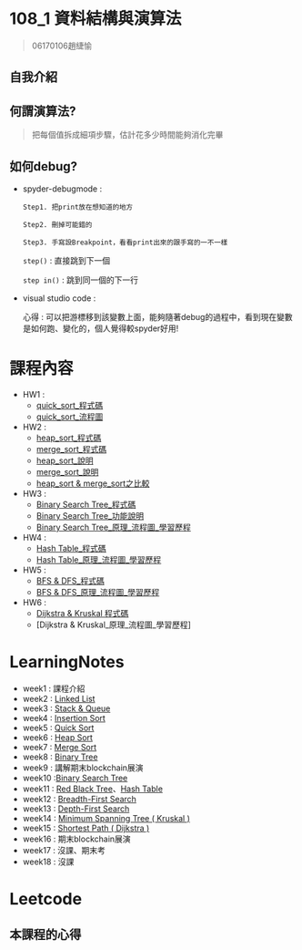 # 108_1 資料結構與演算法
>06170106趙緁愉

## 自我介紹

## 何謂演算法?
>把每個值拆成細項步驟，估計花多少時間能夠消化完畢

## 如何debug?
* spyder-debugmode :
  
      Step1. 把print放在想知道的地方             
      
      Step2. 刪掉可能錯的
    
      Step3. 手寫設Breakpoint，看看print出來的跟手寫的一不一樣
   
   `step()` : 直接跳到下一個
   
   `step in()` : 跳到同一個的下一行
   
* visual studio code :
   
   心得 : 可以把游標移到該變數上面，能夠隨著debug的過程中，看到現在變數是如何跑、變化的，個人覺得較spyder好用!


# 課程內容
* HW1 : 
    * [quick_sort_程式碼](https://nbviewer.jupyter.org/github/zhaoqieyu/LearningNotes/blob/master/HW1/HW1_QuickSort.ipynb)
    * [quick_sort_流程圖](https://github.com/zhaoqieyu/LearningNotes/blob/master/HW1/%E6%B5%81%E7%A8%8B%E5%9C%96_Quick%20Sort.jpg)
* HW2 :
    * [heap_sort_程式碼](https://github.com/zhaoqieyu/LearningNotes/blob/master/HW2/heap_sort_06170106.py)
    * [merge_sort_程式碼](https://github.com/zhaoqieyu/LearningNotes/blob/master/HW2/merge_sort_06170106.py)
    * [heap_sort_說明](https://github.com/zhaoqieyu/LearningNotes/blob/master/HW2/heap_sort_%E8%AA%AA%E6%98%8E.ipynb)
    * [merge_sort_說明](https://github.com/zhaoqieyu/LearningNotes/blob/master/HW2/merge_sort_%E8%AA%AA%E6%98%8E.ipynb)
    * [heap_sort & merge_sort之比較](https://github.com/zhaoqieyu/LearningNotes/blob/master/HW2/heap_sort%20%26%20merge_sort%E4%B9%8B%E6%AF%94%E8%BC%83.md)
* HW3 :
    * [Binary Search Tree_程式碼](https://github.com/zhaoqieyu/LearningNotes/blob/master/HW3/binary_search_tree_06170106.py)
    * [Binary Search Tree_功能說明](https://github.com/zhaoqieyu/LearningNotes/blob/master/HW3/binary_search_tree_%E5%8A%9F%E8%83%BD%E8%AA%AA%E6%98%8E.ipynb)
    * [Binary Search Tree_原理_流程圖_學習歷程](https://github.com/zhaoqieyu/LearningNotes/blob/master/HW3/binary_search_tree_%E5%8E%9F%E7%90%86_%E6%B5%81%E7%A8%8B%E5%9C%96_%E5%AD%B8%E7%BF%92%E6%AD%B7%E7%A8%8B.ipynb)
* HW4 :
    * [Hash Table_程式碼](https://github.com/zhaoqieyu/LearningNotes/blob/master/HW4/hash_table_06170106.py)
    * [Hash Table_原理_流程圖_學習歷程](https://github.com/zhaoqieyu/LearningNotes/blob/master/HW4/hash_table_%E5%8E%9F%E7%90%86_%E6%B5%81%E7%A8%8B%E5%9C%96_%E5%AD%B8%E7%BF%92%E6%AD%B7%E7%A8%8B.ipynb)
* HW5 :
    * [BFS & DFS_程式碼](https://github.com/zhaoqieyu/LearningNotes/blob/master/HW5/BFS_06170106.py)
    * [BFS & DFS_原理_流程圖_學習歷程](https://github.com/zhaoqieyu/LearningNotes/blob/master/HW5/BFS_DFS_%E5%8E%9F%E7%90%86%26%E6%AF%94%E8%BC%83_%E6%B5%81%E7%A8%8B%E5%9C%96_%E5%AD%B8%E7%BF%92%E6%AD%B7%E7%A8%8B.ipynb)
* HW6 :
    * [Dijkstra & Kruskal 程式碼](https://github.com/zhaoqieyu/LearningNotes/blob/master/HW6/Dijkstra_06170106.py)
    * [Dijkstra & Kruskal_原理_流程圖_學習歷程]
    
# LearningNotes
* week1 : 課程介紹
* week2 : [Linked List](https://github.com/zhaoqieyu/LearningNotes/tree/master/01_Linked%20List)
* week3 : [Stack & Queue](https://github.com/zhaoqieyu/LearningNotes/tree/master/02_Stack%26Queue)
* week4 : [Insertion Sort](https://github.com/zhaoqieyu/LearningNotes/tree/master/03_Insertion%20Sort)
* week5 : [Quick Sort](https://github.com/zhaoqieyu/LearningNotes/tree/master/04_Quick%20Sort)
* week6 : [Heap Sort](https://github.com/zhaoqieyu/LearningNotes/tree/master/05_Heap%20Sort)
* week7 : [Merge Sort](https://github.com/zhaoqieyu/LearningNotes/tree/master/06_Merge%20Sort)
* week8 : [Binary Tree](https://github.com/zhaoqieyu/LearningNotes/tree/master/07_Binary%20Tree)
* week9 : 講解期末blockchain展演
* week10 :[Binary Search Tree](https://github.com/zhaoqieyu/LearningNotes/tree/master/08_Binary%20Search%20Tree)
* week11 : [Red Black Tree](https://github.com/zhaoqieyu/LearningNotes/tree/master/10_Red%20Black%20Tree)、[Hash Table](https://github.com/zhaoqieyu/LearningNotes/tree/master/09_Hash%20Table)
* week12 : [Breadth-First Search](https://github.com/zhaoqieyu/LearningNotes/tree/master/11_BFS_DFS)
* week13 : [Depth-First Search](https://github.com/zhaoqieyu/LearningNotes/tree/master/11_BFS_DFS)
* week14 : [Minimum Spanning Tree ( Kruskal )](https://github.com/zhaoqieyu/LearningNotes/tree/master/12_Minimum%20Spanning%20Tree%20(%20Kruskal%20))
* week15 : [Shortest Path ( Dijkstra )](https://github.com/zhaoqieyu/LearningNotes/tree/master/13_Shortest%20Path%20(%20Dijkstra%20))
* week16 : 期末blockchain展演
* week17 : 沒課、期末考
* week18 : 沒課

# Leetcode

## 本課程的心得
